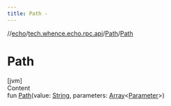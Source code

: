 ```yaml
---
title: Path -
---
```

//[echo](../../index.md)/[tech.whence.echo.rpc.api](../index.md)/[Path](index.md)/[Path](-path.md)



# Path  
[jvm]  
Content  
fun [Path](-path.md)(value: [String](https://kotlinlang.org/api/latest/jvm/stdlib/kotlin/-string/index.html), parameters: [Array](https://kotlinlang.org/api/latest/jvm/stdlib/kotlin/-array/index.html)<[Parameter](../-parameter/index.md)>)  



